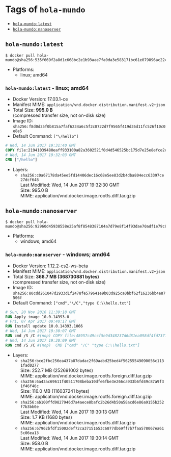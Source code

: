 <!-- THIS FILE IS GENERATED VIA './update-remote.sh' -->

# Tags of `hola-mundo`

-	[`hola-mundo:latest`](#hola-mundolatest)
-	[`hola-mundo:nanoserver`](#hola-mundonanoserver)

## `hola-mundo:latest`

```console
$ docker pull hola-mundo@sha256:535f669f2a8d1c668bc2e1b93aae7fa0da3e583171bc61e079896ac22434ca9b
```

-	Platforms:
	-	linux; amd64

### `hola-mundo:latest` - linux; amd64

-	Docker Version: 17.03.1-ce
-	Manifest MIME: `application/vnd.docker.distribution.manifest.v2+json`
-	Total Size: **995.0 B**  
	(compressed transfer size, not on-disk size)
-	Image ID: `sha256:f8d0d25f0b815a7faf6234a6c5f2c8722d7f9565f419d36d11fc526f10c0e8e5`
-	Default Command: `["\/hello"]`

```dockerfile
# Wed, 14 Jun 2017 19:31:40 GMT
COPY file:21941039480eaff933100a82a3602521f0d4d546525bc175d7e25e8efce2cab1 in / 
# Wed, 14 Jun 2017 19:32:03 GMT
CMD ["/hello"]
```

-	Layers:
	-	`sha256:c0a67178da45ee5fd14406dec16c68e5ee83d2b4dba804ecc63397ce27dcf648`  
		Last Modified: Wed, 14 Jun 2017 19:32:30 GMT  
		Size: 995.0 B  
		MIME: application/vnd.docker.image.rootfs.diff.tar.gzip

## `hola-mundo:nanoserver`

```console
$ docker pull hola-mundo@sha256:92960d45938558e25af8f8548387104a7d79e8f14f93dae70adf1e79c879ce71
```

-	Platforms:
	-	windows; amd64

### `hola-mundo:nanoserver` - windows; amd64

-	Docker Version: 1.12.2-cs2-ws-beta
-	Manifest MIME: `application/vnd.docker.distribution.manifest.v2+json`
-	Total Size: **368.7 MB (368730881 bytes)**  
	(compressed transfer size, not on-disk size)
-	Image ID: `sha256:80cdd261047d2933d1f2478fe579641e9b03d925ca0bbf62f16236bb4e87506f`
-	Default Command: `["cmd","\/C","type C:\\hello.txt"]`

```dockerfile
# Sun, 20 Nov 2016 11:39:18 GMT
RUN Apply image 10.0.14393.0
# Fri, 07 Apr 2017 09:40:17 GMT
RUN Install update 10.0.14393.1066
# Wed, 14 Jun 2017 19:30:07 GMT
RUN cmd /S /C #(nop) COPY file:48957c49ccf5e9d348237d6d81ea098df4fd73711be3cfcd43f1d3bc360f67f4 in C: 
# Wed, 14 Jun 2017 19:30:09 GMT
RUN cmd /S /C #(nop)  CMD ["cmd" "/C" "type C:\\hello.txt"]
```

-	Layers:
	-	`sha256:bce2fbc256ea437a87dadac2f69aabd25bed4f56255549090056c1131fad0277`  
		Size: 252.7 MB (252691002 bytes)  
		MIME: application/vnd.docker.image.rootfs.foreign.diff.tar.gzip
	-	`sha256:6a43ac69611f40511708beba10dfe6fbe3e266ca933b6fd49c87a9f31f46f46c`  
		Size: 116.0 MB (116037241 bytes)  
		MIME: application/vnd.docker.image.rootfs.foreign.diff.tar.gzip
	-	`sha256:ab100ffd9827946d7a4aece8bafc2b26d4b50a58acd6e86a9155b252f7b3bb0e`  
		Last Modified: Wed, 14 Jun 2017 19:30:13 GMT  
		Size: 1.7 KB (1680 bytes)  
		MIME: application/vnd.docker.image.rootfs.diff.tar.gzip
	-	`sha256:67962bfdf15002def72ca37151653c6877db69ff7b7faa578067ea615c06ea13`  
		Last Modified: Wed, 14 Jun 2017 19:30:14 GMT  
		Size: 958.0 B  
		MIME: application/vnd.docker.image.rootfs.diff.tar.gzip
